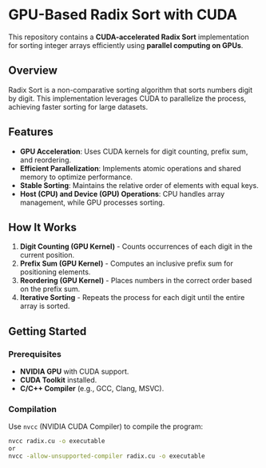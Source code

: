 # GPU-Based Radix Sort with CUDA

This repository contains a **CUDA-accelerated Radix Sort** implementation for sorting integer arrays efficiently using **parallel computing on GPUs**.

##  Overview

Radix Sort is a non-comparative sorting algorithm that sorts numbers digit by digit. This implementation leverages CUDA to parallelize the process, achieving faster sorting for large datasets.

##  Features

- **GPU Acceleration**: Uses CUDA kernels for digit counting, prefix sum, and reordering.
- **Efficient Parallelization**: Implements atomic operations and shared memory to optimize performance.
- **Stable Sorting**: Maintains the relative order of elements with equal keys.
- **Host (CPU) and Device (GPU) Operations**: CPU handles array management, while GPU processes sorting.

## How It Works

1. **Digit Counting (GPU Kernel)** - Counts occurrences of each digit in the current position.
2. **Prefix Sum (GPU Kernel)** - Computes an inclusive prefix sum for positioning elements.
3. **Reordering (GPU Kernel)** - Places numbers in the correct order based on the prefix sum.
4. **Iterative Sorting** - Repeats the process for each digit until the entire array is sorted.

## Getting Started

### Prerequisites

- **NVIDIA GPU** with CUDA support.
- **CUDA Toolkit** installed.
- **C/C++ Compiler** (e.g., GCC, Clang, MSVC).

### Compilation

Use `nvcc` (NVIDIA CUDA Compiler) to compile the program:

```sh
nvcc radix.cu -o executable
or
nvcc -allow-unsupported-compiler radix.cu -o executable
